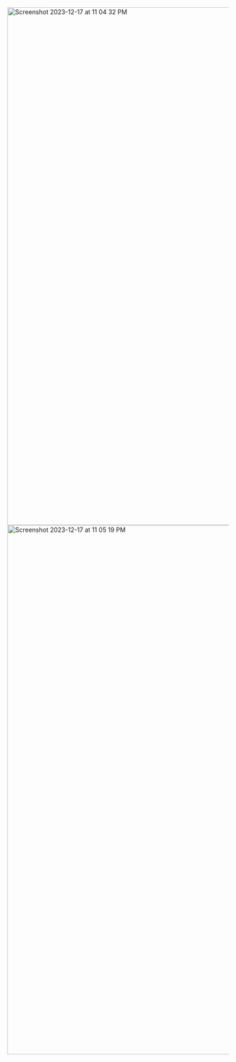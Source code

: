 <img width="1175" alt="Screenshot 2023-12-17 at 11 04 32 PM" src="https://github.com/ayushmeher/Canon-Sales-Dashboard-KPIs/assets/47738599/a87c1e37-7b12-4208-a48a-0dd4559df196">
<img width="1201" alt="Screenshot 2023-12-17 at 11 05 19 PM" src="https://github.com/ayushmeher/Canon-Sales-Dashboard-KPIs/assets/47738599/53c5805f-0e8f-4c3b-81b7-3d25fa51831e">
